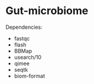 # Gut-microbiome



Dependencies:

- fastqc
- flash
- BBMap
- usearch/10
- qimee
- seqtk
- biom-format

